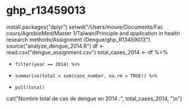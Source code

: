 # ghp_r13459013
install.packages("dplyr")
setwd("/Users/moure/Documents/Fac cours/AgrobioMed/Master 1/Taïwan/Principle and application in health research methods/Assignment /Dengue/ghp_R13459013")
source("analyze_dengue_2014.R")
df <- read.csv("dengue_assignment.csv")
total_cases_2014 <- df %>%
+     filter(year == 2014) %>%
+     summarise(total = sum(case_number, na.rm = TRUE)) %>%
+     pull(total)
cat("Nombre total de cas de dengue en 2014 :", total_cases_2014, "\n")
